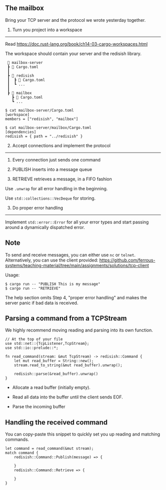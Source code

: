 The mailbox
----

Bring your TCP server and the protocol we wrote yesterday together.

1. Turn you project into a workspace
------------------------------------

Read <https://doc.rust-lang.org/book/ch14-03-cargo-workspaces.html>

The workspace should contain your server and the redisish library.

     📂 mailbox-server
     ┣ 📄 Cargo.toml
     ┃
     ┣ 📂 redisish
     ┃  ┣ 📄 Cargo.toml
     ┃  ┗ ...
     ┃
     ┣ 📂 mailbox
       ┣ 📄 Cargo.toml
       ┗ ...

    $ cat mailbox-server/Cargo.toml
    [workspace]
    members = ["redisish", "mailbox"]

    $ cat mailbox-server/mailbox/Cargo.toml
    [dependencies]
    redisish = { path = "../redisish" }

2. Accept connections and implement the protocol
------------------------------------------------

1.  Every connection just sends one command

2.  PUBLISH inserts into a message queue

3.  RETRIEVE retrieves a message, in a FIFO fashion

Use `.unwrap` for all error handling in the beginning.

Use `std::collections::VecDeque` for storing.

3. Do proper error handling
---------------------------

Implement `std::error::Error` for all your error types and start passing
around a dynamically dispatched error.

Note
----

To send and receive messages, you can either use `nc` or `telnet`.
Alternatively, you can use the client provided:
<https://github.com/ferrous-systems/teaching-material/tree/main/assignments/solutions/tcp-client>

Usage:

    $ cargo run -- "PUBLISH This is my message"
    $ cargo run -- "RETRIEVE"

The help section omits Step 4, "proper error handling" and makes the
server panic if bad data is received.

Parsing a command from a TCPStream
----

We highly recommend moving reading and parsing into its own function.

    // At the top of your file
    use std::net::{TcpListener,TcpStream};
    use std::io::prelude::*;

    fn read_command(stream: &mut TcpStream) -> redisish::Command {
        let mut read_buffer = String::new(); 
        stream.read_to_string(&mut read_buffer).unwrap(); 

        redisish::parse(&read_buffer).unwrap() 
    }

-   Allocate a read buffer (initially empty).

-   Read all data into the buffer until the client sends EOF.

-   Parse the incoming buffer

Handling the received command
----

You can copy-paste this snippet to quickly set you up reading and
matching commands.

    let command = read_command(&mut stream);
    match command {
        redisish::Command::Publish(message) => {

        }
        redisish::Command::Retrieve => {

        }
    }
